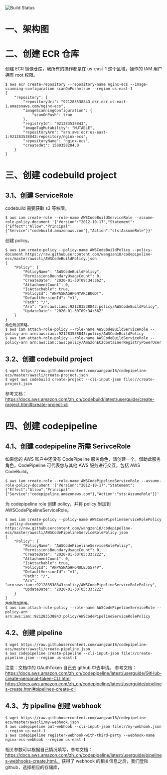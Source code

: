 ![Build Status](https://codebuild.us-east-1.amazonaws.com/badges?uuid=eyJlbmNyeXB0ZWREYXRhIjoiRmhJTlZDV0tlUlp0amJDQ0UycUVDT28zYit6MmFtWDl5cHZvU05Vdnl1RXd1OFV6RitNc1FScW1pOXg2R3JmOFFiY2xqMWVUYTFzV3FtQlBOY2FsRU1VPSIsIml2UGFyYW1ldGVyU3BlYyI6ImE0RGsvSzNERVAzVGNGRVIiLCJtYXRlcmlhbFNldFNlcmlhbCI6MX0%3D&branch=master)

# 一、架构图

# 二、创建 ECR 仓库
创建 ECR 镜像仓库，我所有的操作都是在 us-east-1 这个区域，操作的 IAM 用户拥有 root 权限。
```
$ aws ecr create-repository --repository-name nginx-ecs --image-scanning-configuration scanOnPush=true --region us-east-1 
{
    "repository": {
        "repositoryUri": "921283538843.dkr.ecr.us-east-1.amazonaws.com/nginx-ecs", 
        "imageScanningConfiguration": {
            "scanOnPush": true
        }, 
        "registryId": "921283538843", 
        "imageTagMutability": "MUTABLE", 
        "repositoryArn": "arn:aws:ecr:us-east-1:921283538843:repository/nginx-ecs", 
        "repositoryName": "nginx-ecs", 
        "createdAt": 1580358204.0
    }
}
```
# 三、创建 codebuild project
## 3.1、创建 ServiceRole
codebuild 需要获取 s3 等权限。
```
$ aws iam create-role --role-name AWSCodeBuildServiceRole --assume-role-policy-document '{"Version":"2012-10-17","Statement":{"Effect":"Allow","Principal":{"Service":"codebuild.amazonaws.com"},"Action":"sts:AssumeRole"}}'
```
创建 policy。
```
$ aws iam create-policy --policy-name AWSCodeBuildPolicy --policy-document https://raw.githubusercontent.com/wangzan18/codepipeline-ecs/master/awscli/AWSCodeBuildPolicy.json
{
    "Policy": {
        "PolicyName": "AWSCodeBuildPolicy", 
        "PermissionsBoundaryUsageCount": 0, 
        "CreateDate": "2020-01-30T09:34:36Z", 
        "AttachmentCount": 0, 
        "IsAttachable": true, 
        "PolicyId": "ANPA5NAGHF6NYARCBUGDT", 
        "DefaultVersionId": "v1", 
        "Path": "/", 
        "Arn": "arn:aws:iam::921283538843:policy/AWSCodeBuildPolicy", 
        "UpdateDate": "2020-01-30T09:34:36Z"
    }
}
角色附加策略。
$ aws iam attach-role-policy --role-name AWSCodeBuildServiceRole --policy-arn arn:aws:iam::921283538843:policy/AWSCodeBuildPolicy
$ aws iam attach-role-policy --role-name AWSCodeBuildServiceRole --policy-arn arn:aws:iam::aws:policy/AmazonEC2ContainerRegistryPowerUser
```
## 3.2、创建 codebuild project
```
$ wget https://raw.githubusercontent.com/wangzan18/codepipeline-ecs/master/awscli/create-project.json
$ wget aws codebuild create-project --cli-input-json file://create-project.json
```
参考文档：https://docs.aws.amazon.com/zh_cn/codebuild/latest/userguide/create-project.html#create-project-cli


# 四、创建 codepipeline
## 4.1、创建 codepipeline 所需 SerivceRole
如果您的 AWS 账户中还没有 CodePipeline 服务角色，请创建一个。借助此服务角色，CodePipeline 可代表您与其他 AWS 服务进行交互，包括 AWS CodeBuild。
```
$ aws iam create-role --role-name AWSCodePipelineServiceRole --assume-role-policy-document '{"Version":"2012-10-17","Statement":{"Effect":"Allow","Principal":{"Service":"codepipeline.amazonaws.com"},"Action":"sts:AssumeRole"}}'
```
为 codepipeline role 创建 policy，并将 policy 附加到 AWSCodePipelineServiceRole。
```
$ aws iam create-policy --policy-name AWSCodePipelineServiceRolePolicy --policy-document https://raw.githubusercontent.com/wangzan18/codepipeline-ecs/master/awscli/AWSCodePipelineServiceRolePolicy.json
{
    "Policy": {
        "PolicyName": "AWSCodePipelineServiceRolePolicy", 
        "PermissionsBoundaryUsageCount": 0, 
        "CreateDate": "2020-01-30T05:33:22Z", 
        "AttachmentCount": 0, 
        "IsAttachable": true, 
        "PolicyId": "ANPA5NAGHF6NULEJS574V", 
        "DefaultVersionId": "v1", 
        "Path": "/", 
        "Arn": "arn:aws:iam::921283538843:policy/AWSCodePipelineServiceRolePolicy", 
        "UpdateDate": "2020-01-30T05:33:22Z"
    }
}
角色附加策略。
$ aws iam attach-role-policy --role-name AWSCodePipelineServiceRole --policy-arn arn:aws:iam::921283538843:policy/AWSCodePipelineServiceRolePolicy
```
## 4.2、创建 pipeline
```
$ wget https://raw.githubusercontent.com/wangzan18/codepipeline-ecs/master/awscli/create-pipeline.json
$ aws codepipeline create-pipeline --cli-input-json file://create-pipeline.json --region us-east-1
```
注意：文档中的 OAuthToken 自己去 github 中去申请。
参考文档：https://docs.aws.amazon.com/zh_cn/codepipeline/latest/userguide/GitHub-create-personal-token-CLI.html
https://docs.aws.amazon.com/zh_cn/codepipeline/latest/userguide/pipelines-create.html#pipelines-create-cli

## 4.3、为 pipeline 创建 webhook
```
$ wget https://raw.githubusercontent.com/wangzan18/codepipeline-ecs/master/awscli/my-webhook.json
$ aws codepipeline put-webhook --cli-input-json file://my-webhook.json --region us-east-1
$ aws codepipeline register-webhook-with-third-party --webhook-name nginx-ecs-webhook --region us-east-1
```
相关参数可以根据自己情况填写，参考文档：https://docs.aws.amazon.com/zh_cn/codepipeline/latest/userguide/pipelines-webhooks-create.html。
获得了 webhook 的相关信息之后，我们登陆 github，选择相应的存储库，



































